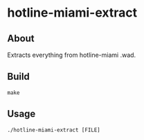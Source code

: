 hotline-miami-extract
=====================

About
-----

Extracts everything from hotline-miami .wad. 

Build
-----

```
make
```

Usage
-----

```
./hotline-miami-extract [FILE]
```
